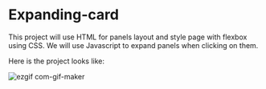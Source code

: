 # Expanding-card
This project will use HTML for panels layout and style page with flexbox using CSS. We will use Javascript to expand panels when clicking on them.

Here is the project looks like:

![ezgif com-gif-maker](https://user-images.githubusercontent.com/73785514/161373064-b57f53d5-9716-4887-989d-fcf9f3a9bc14.gif)
